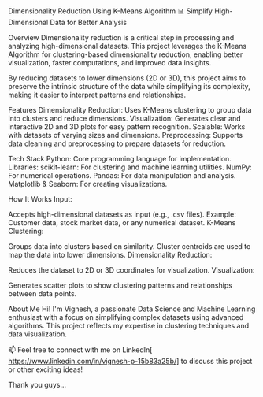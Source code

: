 Dimensionality Reduction Using K-Means Algorithm
📊 Simplify High-Dimensional Data for Better Analysis

Overview
Dimensionality reduction is a critical step in processing and analyzing high-dimensional datasets. This project leverages the K-Means Algorithm for clustering-based dimensionality reduction, enabling better visualization, faster computations, and improved data insights.

By reducing datasets to lower dimensions (2D or 3D), this project aims to preserve the intrinsic structure of the data while simplifying its complexity, making it easier to interpret patterns and relationships.

Features
Dimensionality Reduction: Uses K-Means clustering to group data into clusters and reduce dimensions.
Visualization: Generates clear and interactive 2D and 3D plots for easy pattern recognition.
Scalable: Works with datasets of varying sizes and dimensions.
Preprocessing: Supports data cleaning and preprocessing to prepare datasets for reduction.

Tech Stack
Python: Core programming language for implementation.
Libraries:
scikit-learn: For clustering and machine learning utilities.
NumPy: For numerical operations.
Pandas: For data manipulation and analysis.
Matplotlib & Seaborn: For creating visualizations.

How It Works
Input:

Accepts high-dimensional datasets as input (e.g., .csv files).
Example: Customer data, stock market data, or any numerical dataset.
K-Means Clustering:

Groups data into clusters based on similarity.
Cluster centroids are used to map the data into lower dimensions.
Dimensionality Reduction:

Reduces the dataset to 2D or 3D coordinates for visualization.
Visualization:

Generates scatter plots to show clustering patterns and relationships between data points.


About Me
Hi! I'm Vignesh, a passionate Data Science and Machine Learning enthusiast with a focus on simplifying complex datasets using advanced algorithms. This project reflects my expertise in clustering techniques and data visualization.

📫 Feel free to connect with me on LinkedIn[ https://www.linkedin.com/in/vignesh-p-15b83a25b/] to discuss this project or other exciting ideas!

Thank you guys...

